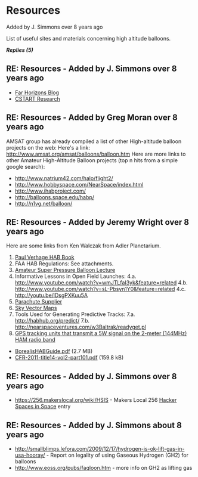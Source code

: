 # Resources

Added by J. Simmons over 8 years ago

List of useful sites and materials concerning high altitude balloons.

***Replies (5)***

## RE: Resources - Added by J. Simmons over 8 years ago 

* [Far Horizons Blog](http://farhorizonsproject.com/blog/)
* [CSTART Research](http://cstart.org/forum/project-proposals/balloon-based-projects/?value=cloudlab&type=1&include=1&search=1&ret=all)

## RE: Resources - Added by Greg Moran over 8 years ago 

AMSAT group has already compiled a list of other High-altitude balloon projects on the web:
Here's a link: http://www.amsat.org/amsat/balloons/balloon.htm
Here are more links to other Amateur High-Altitude Balloon projects (top n hits from a simple google search):

* http://www.natrium42.com/halo/flight2/
* http://www.hobbyspace.com/NearSpace/index.html
* http://www.ihabproject.com/
* http://balloons.space.edu/habp/
* http://n1vg.net/balloon/

## RE: Resources - Added by Jeremy Wright over 8 years ago

Here are some links from Ken Walczak from Adler Planetarium.

1. [Paul Verhage HAB Book](http://www.parallax.com/tabid/567/Default.aspx)
2. FAA HAB Regulations: See attachments.
3. [Amateur Super Pressure Balloon Lecture](http://www.youtube.com/watch?v=jtfJuTvaHxo)
4. Informative Lessons in Open Field Launches:
4.a. http://www.youtube.com/watch?v=wmJTLfaI3yk&feature=related
4.b. http://www.youtube.com/watch?v=sL-Pbsyn1Y0&feature=related
4.c. http://youtu.be/lDsgPXKuu5A
5. [Parachute Supplier](http://www.the-rocketman.com/recovery.html)
6. [Sky Vector Maps](http://skyvector.com/)
7. Tools Used for Generating Predictive Tracks:
7.a. http://habhub.org/predict/
7.b. http://nearspaceventures.com/w3Baltrak/readyget.pl
8. [GPS tracking units that transmit a 5W signal on the 2-meter (144MHz) HAM radio band](http://www.bigredbee.com/blgps_2mhp.htm)

* [BorealisHABGuide.pdf](https://github.com/jmwright/far-horizons-project/blob/main/Documents/Forums_Documents/BorealisHABGuide.pdf) (2.7 MB)
* [CFR-2011-title14-vol2-part101.pdf](https://github.com/jmwright/far-horizons-project/blob/main/Documents/Forums_Documents/CFR-2011-title14-vol2-part101.pdf) (159.8 kB) 

## RE: Resources - Added by J. Simmons over 8 years ago 

* https://256.makerslocal.org/wiki/HSIS - Makers Local 256 [Hacker Spaces in Space](http://workshop88.com/space/) entry

## RE: Resources - Added by J. Simmons about 8 years ago

* http://smallblimps.lefora.com/2009/12/17/hydrogen-is-ok-lift-gas-in-usa-hooray/ - Report on legality of using Gaseous Hydrogen (GH2) for balloons
* http://www.eoss.org/pubs/faqloon.htm - more info on GH2 as lifting gas
